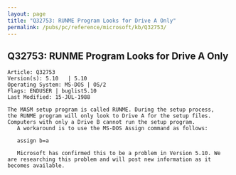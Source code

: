 ```yaml
---
layout: page
title: "Q32753: RUNME Program Looks for Drive A Only"
permalink: /pubs/pc/reference/microsoft/kb/Q32753/
---
```


## Q32753: RUNME Program Looks for Drive A Only

	Article: Q32753
	Version(s): 5.10   | 5.10
	Operating System: MS-DOS | OS/2
	Flags: ENDUSER | buglist5.10
	Last Modified: 15-JUL-1988
	
	The MASM setup program is called RUNME. During the setup process,
	the RUNME program will only look to Drive A for the setup files.
	Computers with only a Drive B cannot run the setup program.
	   A workaround is to use the MS-DOS Assign command as follows:
	
	   assign b=a
	
	   Microsoft has confirmed this to be a problem in Version 5.10. We
	are researching this problem and will post new information as it
	becomes available.
